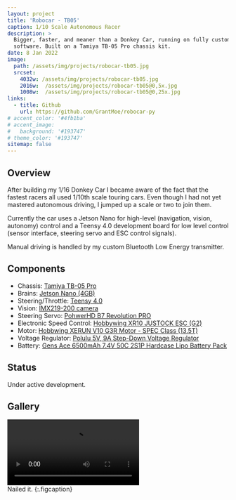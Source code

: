 ```yaml
---
layout: project
title: 'Robocar - TB05'
caption: 1/10 Scale Autonomous Racer
description: >
  Bigger, faster, and meaner than a Donkey Car, running on fully custom
  software. Built on a Tamiya TB-05 Pro chassis kit.
date: 8 Jan 2022
image: 
  path: /assets/img/projects/robocar-tb05.jpg
  srcset: 
    4032w: /assets/img/projects/robocar-tb05.jpg
    2016w:  /assets/img/projects/robocar-tb05@0,5x.jpg
    1008w:  /assets/img/projects/robocar-tb05@0,25x.jpg
links:
  - title: Github
    url: https://github.com/GrantMoe/robocar-py
# accent_color: '#4fb1ba'
# accent_image:
#   background: '#193747'
# theme_color: '#193747'
sitemap: false
---
```

<!--spacer to prevent body header replacing title-->
## Overview
After building my 1/16 Donkey Car I became aware of the fact that the fastest racers all used 1/10th scale touring cars. Even though I had not yet mastered autonomous driving, I jumped up a scale or two to join them.

Currently the car uses a Jetson Nano for high-level (navigation, vision, autonomy) control and a Teensy 4.0 development board for low level control (sensor interface, steering servo and ESC control signals).

Manual driving is handled by my custom Bluetooth Low Energy transmitter.

## Components
- Chassis: [Tamiya TB-05 Pro](https://www.tamiyausa.com/shop/110-4wd-shaft-drive-road-tb/rc-tb-05-pro-chassis-kit/tb-05/)
- Brains: [Jetson Nano (4GB)](https://developer.nvidia.com/embedded/jetson-nano-developer-kit)
- Steering/Throttle: [Teensy 4.0](https://www.pjrc.com/store/teensy40.html)
- Vision: [IMX219-200 camera](https://www.amazon.com/gp/product/B07T73PQQW)
- Steering Servo: [PohwerHD B7 Revolution PRO](http://www.chd.hk/Product_Detail.aspx?id=189)
- Electronic Speed Control: [Hobbywing XR10 JUSTOCK ESC (G2)](https://www.hobbywing.com/goods.php?id=336)
- Motor: [Hobbwing XERUN V10 G3R Motor - SPEC Class (13.5T)](https://www.hobbywingdirect.com/products/xerun-v10-g3r-motor-spec-class)
- Voltage Regulator: [Polulu 5V, 9A Step-Down Voltage Regulator](https://www.pololu.com/product/2866)
- Battery: [Gens Ace 6500mAh 7.4V 50C 2S1P Hardcase Lipo Battery Pack](https://www.genstattu.com/gens-ace-6500mah-7-4v-50c-2s1p-hardcase-lipo-battery-pack-10-with-4-0mm-banana-to-deans-plug.html)

## Status
Under active development.

## Gallery

<video controls="true" allowfullscreen="true">
  <source src="/assets/vid/robocar-wheels.webm" type="video/webm">
  <source src="/assets/vid/robocar-wheels.mp4" type="video/mp4">
  Your browser does not support the video tag.
</video>
<br> Nailed it.
{:.figcaption}